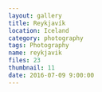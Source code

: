 ```yaml
---
layout: gallery
title: Reykjavík
location: Iceland
category: photography
tags: Photography
name: reykjavik
files: 23
thumbnail: 11
date: 2016-07-09 9:00:00
---
```

